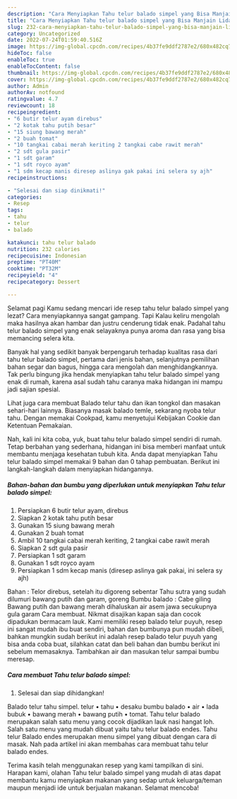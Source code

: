 ```yaml
---
description: "Cara Menyiapkan Tahu telur balado simpel yang Bisa Manjain Lidah, Buat Buka Puasa Sempurna"
title: "Cara Menyiapkan Tahu telur balado simpel yang Bisa Manjain Lidah, Buat Buka Puasa Sempurna"
slug: 232-cara-menyiapkan-tahu-telur-balado-simpel-yang-bisa-manjain-lidah-buat-buka-puasa-sempurna
category: Uncategorized
date: 2022-07-24T01:59:40.516Z
image: https://img-global.cpcdn.com/recipes/4b37fe9ddf2787e2/680x482cq70/tahu-telur-balado-simpel-foto-resep-utama.jpg
hideToc: false
enableToc: true
enableTocContent: false
thumbnail: https://img-global.cpcdn.com/recipes/4b37fe9ddf2787e2/680x482cq70/tahu-telur-balado-simpel-foto-resep-utama.jpg
cover: https://img-global.cpcdn.com/recipes/4b37fe9ddf2787e2/680x482cq70/tahu-telur-balado-simpel-foto-resep-utama.jpg
author: Admin
authorAv: notfound
ratingvalue: 4.7
reviewcount: 18
recipeingredient:
- "6 butir telur ayam direbus"
- "2 kotak tahu putih besar"
- "15 siung bawang merah"
- "2 buah tomat"
- "10 tangkai cabai merah keriting 2 tangkai cabe rawit merah"
- "2 sdt gula pasir"
- "1 sdt garam"
- "1 sdt royco ayam"
- "1 sdm kecap manis diresep aslinya gak pakai ini selera sy ajh"
recipeinstructions:

- "Selesai dan siap dinikmati!"
categories:
- Resep
tags:
- tahu
- telur
- balado

katakunci: tahu telur balado 
nutrition: 232 calories
recipecuisine: Indonesian
preptime: "PT40M"
cooktime: "PT32M"
recipeyield: "4"
recipecategory: Dessert

---
```



Selamat pagi Kamu sedang mencari ide resep tahu telur balado simpel yang lezat? Cara menyiapkannya sangat gampang. Tapi Kalau keliru mengolah maka hasilnya akan hambar dan justru cenderung tidak enak. Padahal tahu telur balado simpel yang enak selayaknya punya aroma dan rasa yang bisa memancing selera kita.


Banyak hal yang sedikit banyak berpengaruh terhadap kualitas rasa dari tahu telur balado simpel, pertama dari jenis bahan, selanjutnya pemilihan bahan segar dan bagus, hingga cara mengolah dan menghidangkannya. Tak perlu bingung jika hendak menyiapkan tahu telur balado simpel yang enak di rumah, karena asal sudah tahu caranya maka hidangan ini mampu jadi sajian spesial.

Lihat juga cara membuat Balado telur tahu dan ikan tongkol dan masakan sehari-hari lainnya. Biasanya masak balado temle, sekarang nyoba telur tahu. Dengan memakai Cookpad, kamu menyetujui Kebijakan Cookie dan Ketentuan Pemakaian.


Nah, kali ini kita coba, yuk, buat tahu telur balado simpel sendiri di rumah. Tetap berbahan yang sederhana, hidangan ini bisa memberi manfaat untuk membantu menjaga kesehatan tubuh kita. Anda dapat menyiapkan Tahu telur balado simpel memakai 9 bahan dan 0 tahap pembuatan. Berikut ini langkah-langkah dalam menyiapkan hidangannya.

<!--inarticleads1-->

##### Bahan-bahan dan bumbu yang diperlukan untuk menyiapkan Tahu telur balado simpel:

1. Persiapkan 6 butir telur ayam, direbus
1. Siapkan 2 kotak tahu putih besar
1. Gunakan 15 siung bawang merah
1. Gunakan 2 buah tomat
1. Ambil 10 tangkai cabai merah keriting, 2 tangkai cabe rawit merah
1. Siapkan 2 sdt gula pasir
1. Persiapkan 1 sdt garam
1. Gunakan 1 sdt royco ayam
1. Persiapkan 1 sdm kecap manis (diresep aslinya gak pakai, ini selera sy ajh)


Bahan : Telor direbus, setelah itu digoreng sebentar Tahu sutra yang sudah dilumuri bawang putih dan garam, goreng Bumbu balado : Cabe giling Bawang putih dan bawang merah dihaluskan air asem jawa secukupnya gula garam Cara membuat. Nikmat disajikan kapan saja dan cocok dipadukan bermacam lauk. Kami memiliki resep balado telur puyuh, resep ini sangat mudah ibu buat sendiri, bahan dan bumbunya pun mudah dibeli, bahkan mungkin sudah berikut ini adalah resep balado telur puyuh yang bisa anda coba buat, silahkan catat dan beli bahan dan bumbu berikut ini sebelum memasaknya. Tambahkan air dan masukan telur sampai bumbu meresap. 

<!--inarticleads2-->

##### Cara membuat Tahu telur balado simpel:


1. Selesai dan siap dihidangkan!

Balado telur tahu simpel. telur • tahu • desaku bumbu balado • air • lada bubuk • bawang merah • bawang putih • tomat. Tahu telur balado merupakan salah satu menu yang cocok dijadikan lauk nasi hangat loh. Salah satu menu yang mudah dibuat yaitu tahu telur balado endes. Tahu telur Balado endes merupakan menu simpel yang dibuat dengan cara di masak. Nah pada artikel ini akan membahas cara membuat tahu telur balado endes. 

Terima kasih telah menggunakan resep yang kami tampilkan di sini. Harapan kami, olahan Tahu telur balado simpel yang mudah di atas dapat membantu kamu menyiapkan makanan yang sedap untuk keluarga/teman maupun menjadi ide untuk berjualan makanan. Selamat mencoba!
